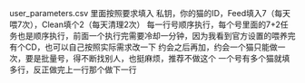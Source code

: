 user_parameters.csv
里面按照要求填入 私钥，你的猫的ID，Feed填入7（每天喂7次），Clean填个2（每天清理2次）
每一行号顺序执行，每个号里面的7+2任务也是顺序执行，前面一个执行完需要冷却一分钟，因为我看到官方设置的喂养完有个CD，也可以自己按照实际需求改一下
约会之后再加，约会一个猫只能做一次，要是批量号，得不断找别人，也挺麻烦，推荐不做这个
一个号有多个猫就填多行，反正做完上一行那个做下一行

